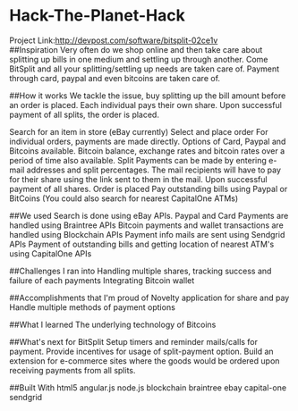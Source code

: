 # Hack-The-Planet-Hack
Project Link:http://devpost.com/software/bitsplit-02ce1v
<br/>
##Inspiration
Very often do we shop online and then take care about splitting up bills in one medium and settling up through another. Come BitSplit and all your splitting/settling up needs are taken care of. Payment through card, paypal and even bitcoins are taken care of.

##How it works
We tackle the issue, buy splitting up the bill amount before an order is placed. Each individual pays their own share. Upon successful payment of all splits, the order is placed.

Search for an item in store (eBay currently)
Select and place order
For individual orders, payments are made directly. Options of Card, Paypal and Bitcoins available.
Bitcoin balance, exchange rates and bitcoin rates over a period of time also available.
Split Payments can be made by entering e-mail addresses and split percentages.
The mail recipients will have to pay for their share using the link sent to them in the mail.
Upon successful payment of all shares. Order is placed
Pay outstanding bills using Paypal or BitCoins (You could also search for nearest CapitalOne ATMs)

##We used
Search is done using eBay APIs. Paypal and Card Payments are handled using Braintree APIs Bitcoin payments and wallet transactions are handled using Blockchain APIs Payment info mails are sent using Sendgrid APIs Payment of outstanding bills and getting location of nearest ATM's using CapitalOne APIs

##Challenges I ran into
Handling multiple shares, tracking success and failure of each payments Integrating Bitcoin wallet

##Accomplishments that I'm proud of
Novelty application for share and pay Handle multiple methods of payment options

##What I learned
The underlying technology of Bitcoins

##What's next for BitSplit
Setup timers and reminder mails/calls for payment. Provide incentives for usage of split-payment option. Build an extension for e-commerce sites where the goods would be ordered upon receiving payments from all splits. 

##Built With
html5
angular.js
node.js
blockchain
braintree
ebay
capital-one
sendgrid
